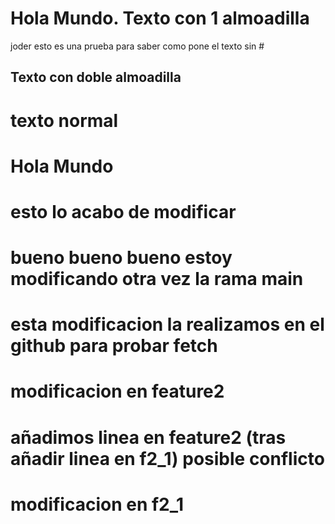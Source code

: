 
# Hola Mundo. Texto con 1 almoadilla
joder esto es una prueba para saber como pone el texto sin #
## Texto con doble almoadilla
texto normal
=======
# Hola Mundo
# esto lo acabo de modificar
# bueno bueno bueno estoy modificando otra vez la rama main
# esta modificacion la realizamos en el github para probar fetch
# modificacion en feature2
# añadimos linea en feature2 (tras añadir linea en f2_1) posible conflicto
# modificacion en f2_1


